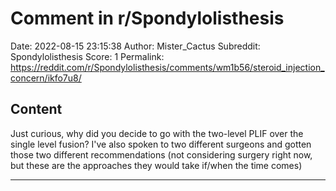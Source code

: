# Comment in r/Spondylolisthesis

Date: 2022-08-15 23:15:38
Author: Mister_Cactus
Subreddit: Spondylolisthesis
Score: 1
Permalink: https://reddit.com/r/Spondylolisthesis/comments/wm1b56/steroid_injection_concern/ikfo7u8/

## Content

Just curious, why did you decide to go with the two-level PLIF over the single level fusion? I've also spoken to two different surgeons and gotten those two different recommendations (not considering surgery right now, but these are the approaches they would take if/when the time comes)

---
